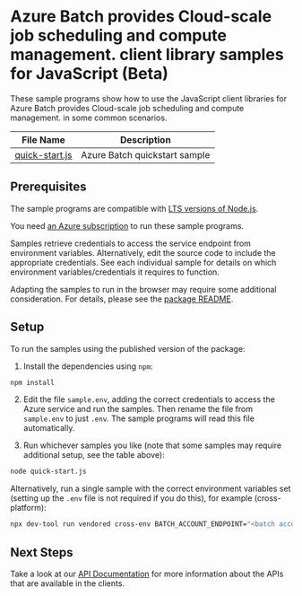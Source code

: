 # Azure Batch provides Cloud-scale job scheduling and compute management. client library samples for JavaScript (Beta)

These sample programs show how to use the JavaScript client libraries for Azure Batch provides Cloud-scale job scheduling and compute management. in some common scenarios.

| **File Name**                 | **Description**               |
| ----------------------------- | ----------------------------- |
| [quick-start.js][quick-start] | Azure Batch quickstart sample |

## Prerequisites

The sample programs are compatible with [LTS versions of Node.js](https://github.com/nodejs/release#release-schedule).

You need [an Azure subscription][freesub] to run these sample programs.

Samples retrieve credentials to access the service endpoint from environment variables. Alternatively, edit the source code to include the appropriate credentials. See each individual sample for details on which environment variables/credentials it requires to function.

Adapting the samples to run in the browser may require some additional consideration. For details, please see the [package README][package].

## Setup

To run the samples using the published version of the package:

1. Install the dependencies using `npm`:

```bash
npm install
```

2. Edit the file `sample.env`, adding the correct credentials to access the Azure service and run the samples. Then rename the file from `sample.env` to just `.env`. The sample programs will read this file automatically.

3. Run whichever samples you like (note that some samples may require additional setup, see the table above):

```bash
node quick-start.js
```

Alternatively, run a single sample with the correct environment variables set (setting up the `.env` file is not required if you do this), for example (cross-platform):

```bash
npx dev-tool run vendored cross-env BATCH_ACCOUNT_ENDPOINT="<batch account endpoint>" node quick-start.js
```

## Next Steps

Take a look at our [API Documentation][apiref] for more information about the APIs that are available in the clients.

[quick-start]: https://github.com/Azure/azure-sdk-for-js/blob/main/sdk/batch/batch-rest/samples/v1-beta/javascript/quick-start.js
[apiref]: https://learn.microsoft.com/javascript/api/@azure/batch
[freesub]: https://azure.microsoft.com/free/
[package]: https://github.com/Azure/azure-sdk-for-js/tree/main/sdk/batch/batch-rest/README.md
